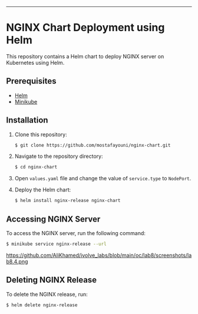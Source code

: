 
---

# NGINX Chart Deployment using Helm

This repository contains a Helm chart to deploy NGINX server on Kubernetes using Helm.

## Prerequisites

- [Helm](https://helm.sh/docs/intro/install/)
- [Minikube](https://minikube.sigs.k8s.io/docs/start/)

## Installation

1. Clone this repository:

    ```bash
    $ git clone https://github.com/mostafayouni/nginx-chart.git
    ```

2. Navigate to the repository directory:

    ```bash
    $ cd nginx-chart
    ```

3. Open `values.yaml` file and change the value of `service.type` to `NodePort`.

4. Deploy the Helm chart:

    ```bash
    $ helm install nginx-release nginx-chart
    ```

## Accessing NGINX Server

To access the NGINX server, run the following command:

```bash
$ minikube service nginx-release --url
```
https://github.com/AliKhamed/ivolve_labs/blob/main/oc/lab8/screenshots/lab8.4.png

## Deleting NGINX Release

To delete the NGINX release, run:

```bash
$ helm delete nginx-release
```

